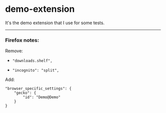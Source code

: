 
# demo-extension


It's the demo extension that I use for some tests.

---

### Firefox notes:

Remove:

- `"downloads.shelf",`

- `"incognito": "split",`


Add:
```
"browser_specific_settings": {
    "gecko": {
        "id": "Demo@Demo"
    }
}
```

